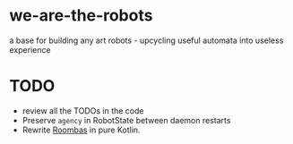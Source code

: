 # we-are-the-robots
a base for building any art robots - upcycling useful automata into useless experience

# TODO

* review all the TODOs in the code
* Preserve `agency` in RobotState between daemon restarts
* Rewrite [Roombas](robots-roomba-core/src/main/java/com/xemantic/robots/roomba/core/Roombas.java)
in pure Kotlin.
